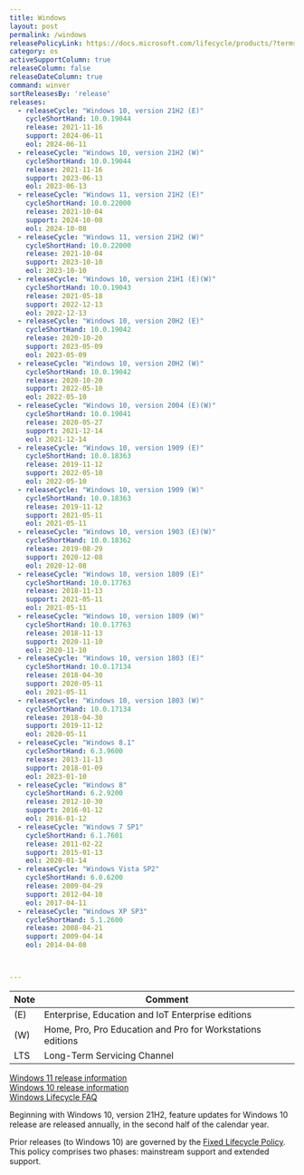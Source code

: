 ```yaml
---
title: Windows
layout: post
permalink: /windows
releasePolicyLink: https://docs.microsoft.com/lifecycle/products/?terms=Windows
category: os
activeSupportColumn: true
releaseColumn: false
releaseDateColumn: true
command: winver
sortReleasesBy: 'release'
releases:
  - releaseCycle: "Windows 10, version 21H2 (E)"
    cycleShortHand: 10.0.19044
    release: 2021-11-16
    support: 2024-06-11
    eol: 2024-06-11
  - releaseCycle: "Windows 10, version 21H2 (W)"
    cycleShortHand: 10.0.19044
    release: 2021-11-16
    support: 2023-06-13
    eol: 2023-06-13
  - releaseCycle: "Windows 11, version 21H2 (E)"
    cycleShortHand: 10.0.22000
    release: 2021-10-04
    support: 2024-10-08
    eol: 2024-10-08
  - releaseCycle: "Windows 11, version 21H2 (W)"
    cycleShortHand: 10.0.22000
    release: 2021-10-04
    support: 2023-10-10
    eol: 2023-10-10
  - releaseCycle: "Windows 10, version 21H1 (E)(W)"
    cycleShortHand: 10.0.19043
    release: 2021-05-18
    support: 2022-12-13
    eol: 2022-12-13
  - releaseCycle: "Windows 10, version 20H2 (E)"
    cycleShortHand: 10.0.19042
    release: 2020-10-20
    support: 2023-05-09
    eol: 2023-05-09
  - releaseCycle: "Windows 10, version 20H2 (W)"
    cycleShortHand: 10.0.19042
    release: 2020-10-20
    support: 2022-05-10
    eol: 2022-05-10
  - releaseCycle: "Windows 10, version 2004 (E)(W)"
    cycleShortHand: 10.0.19041
    release: 2020-05-27
    support: 2021-12-14
    eol: 2021-12-14
  - releaseCycle: "Windows 10, version 1909 (E)"
    cycleShortHand: 10.0.18363
    release: 2019-11-12
    support: 2022-05-10
    eol: 2022-05-10
  - releaseCycle: "Windows 10, version 1909 (W)"
    cycleShortHand: 10.0.18363
    release: 2019-11-12
    support: 2021-05-11
    eol: 2021-05-11
  - releaseCycle: "Windows 10, version 1903 (E)(W)"
    cycleShortHand: 10.0.18362
    release: 2019-08-29
    support: 2020-12-08
    eol: 2020-12-08
  - releaseCycle: "Windows 10, version 1809 (E)"
    cycleShortHand: 10.0.17763
    release: 2018-11-13
    support: 2021-05-11
    eol: 2021-05-11
  - releaseCycle: "Windows 10, version 1809 (W)"
    cycleShortHand: 10.0.17763
    release: 2018-11-13
    support: 2020-11-10
    eol: 2020-11-10
  - releaseCycle: "Windows 10, version 1803 (E)"
    cycleShortHand: 10.0.17134
    release: 2018-04-30
    support: 2020-05-11
    eol: 2021-05-11
  - releaseCycle: "Windows 10, version 1803 (W)"
    cycleShortHand: 10.0.17134
    release: 2018-04-30
    support: 2019-11-12
    eol: 2020-05-11
  - releaseCycle: "Windows 8.1"
    cycleShortHand: 6.3.9600
    release: 2013-11-13
    support: 2018-01-09
    eol: 2023-01-10
  - releaseCycle: "Windows 8"
    cycleShortHand: 6.2.9200 
    release: 2012-10-30
    support: 2016-01-12
    eol: 2016-01-12
  - releaseCycle: "Windows 7 SP1"
    cycleShortHand: 6.1.7601
    release: 2011-02-22
    support: 2015-01-13
    eol: 2020-01-14
  - releaseCycle: "Windows Vista SP2"
    cycleShortHand: 6.0.6200
    release: 2009-04-29
    support: 2012-04-10
    eol: 2017-04-11
  - releaseCycle: "Windows XP SP3"
    cycleShortHand: 5.1.2600
    release: 2008-04-21
    support: 2009-04-14
    eol: 2014-04-08



---
```


| Note | Comment                                                    |
| ---- | ---------------------------------------------------------- |
| (E)  | Enterprise, Education and IoT Enterprise editions          |
| (W)  | Home, Pro, Pro Education and Pro for Workstations editions |
| LTS  | Long-Term Servicing Channel                                |

[Windows 11 release information](https://docs.microsoft.com/windows/release-health/windows11-release-information)  
[Windows 10 release information](https://docs.microsoft.com/windows/release-health/release-information)  
[Windows Lifecycle FAQ](https://docs.microsoft.com/lifecycle/faq/windows)

Beginning with Windows 10, version 21H2, feature updates for Windows 10 release are released annually, in the second half of the calendar year.

Prior releases (to Windows 10) are governed by the [Fixed Lifecycle Policy](https://docs.microsoft.com/lifecycle/policies/fixed). This policy comprises two phases: mainstream support and extended support.
